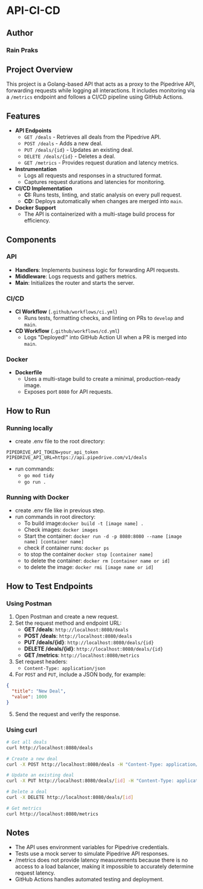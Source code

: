 # API-CI-CD
## Author
### Rain Praks
## Project Overview
This project is a Golang-based API that acts as a proxy to the Pipedrive API, forwarding requests while logging all interactions. It includes monitoring via a `/metrics` endpoint and follows a CI/CD pipeline using GitHub Actions.
## Features
- **API Endpoints**
  - `GET /deals` - Retrieves all deals from the Pipedrive API.
  - `POST /deals` - Adds a new deal.
  - `PUT /deals/{id}` - Updates an existing deal.
  - `DELETE /deals/{id}` - Deletes a deal.
  - `GET /metrics` - Provides request duration and latency metrics.
- **Instrumentation**
  - Logs all requests and responses in a structured format.
  - Captures request durations and latencies for monitoring.
- **CI/CD Implementation**
  - **CI:** Runs tests, linting, and static analysis on every pull request.
  - **CD:** Deploys automatically when changes are merged into `main`.
- **Docker Support**
  - The API is containerized with a multi-stage build process for efficiency.
## Components
### API
- **Handlers**: Implements business logic for forwarding API requests.
- **Middleware**: Logs requests and gathers metrics.
- **Main**: Initializes the router and starts the server.
### CI/CD
- **CI Workflow** (`.github/workflows/ci.yml`)
  - Runs tests, formatting checks, and linting on PRs to `develop` and `main`.
- **CD Workflow** (`.github/workflows/cd.yml`)
  - Logs "Deployed!" into GitHub Action UI when a PR is merged into `main`.
### Docker
- **Dockerfile**
  - Uses a multi-stage build to create a minimal, production-ready image.
  - Exposes port `8080` for API requests.
## How to Run
### Running locally
- create .env file to the root directory:
```
PIPEDRIVE_API_TOKEN=your_api_token
PIPEDRIVE_API_URL=https://api.pipedrive.com/v1/deals
```
- run commands:
    - ```go mod tidy```
    -  ```go run . ```
### Running with Docker
- create .env file like in previous step.
- run commands in root directory:
    - To build image:```docker build -t [image name] .```
    - Check images: ```docker images```
    - Start the container: ```docker run -d -p 8080:8080 --name [image name] [container name]```
    - check if container runs: ```docker ps```
    - to stop the container ```docker stop [container name]```
    - to delete the container: ```docker rm [container name or id]```
    - to delete the image: ```docker rmi [image name or id]```
## How to Test Endpoints
### Using Postman
1. Open Postman and create a new request.
2. Set the request method and endpoint URL:
   - **GET /deals**: `http://localhost:8080/deals`
   - **POST /deals**: `http://localhost:8080/deals`
   - **PUT /deals/{id}**: `http://localhost:8080/deals/{id}`
   - **DELETE /deals/{id}**: `http://localhost:8080/deals/{id}`
   - **GET /metrics**: `http://localhost:8080/metrics`
3. Set request headers:
   - `Content-Type: application/json`
4. For `POST` and `PUT`, include a JSON body, for example:
```json
{
  "title": "New Deal",
  "value": 1000
}
```
5. Send the request and verify the response.
### Using curl
```sh
# Get all deals
curl http://localhost:8080/deals

# Create a new deal
curl -X POST http://localhost:8080/deals -H "Content-Type: application/json" -d '{"title": "New Deal", "value": 1000}'

# Update an existing deal
curl -X PUT http://localhost:8080/deals/[id] -H "Content-Type: application/json" -d '{"title": "Updated Deal", "value": 1500}'

# Delete a deal
curl -X DELETE http://localhost:8080/deals/[id]

# Get metrics
curl http://localhost:8080/metrics
```
## Notes
- The API uses environment variables for Pipedrive credentials.
- Tests use a mock server to simulate Pipedrive API responses.
- /metrics does not provide latency measurements because there is no access to a load balancer, making it impossible to accurately determine request latency.
- GitHub Actions handles automated testing and deployment.

